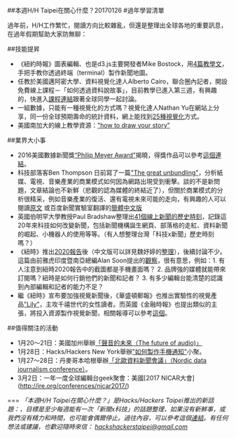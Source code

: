 ##本週H/H Taipei在關心什麼？20170126
#過年學習清單

過年前，H/H工作繁忙，閱讀方向比較雜亂，但還是整理出全球各地的重要訊息，在過年假期幫助大家防無聊：

##技能提昇

- 《紐約時報》圖表編輯、也是d3.js主要開發者Mike Bostock，用[4篇教學文](https://medium.com/@mbostock/command-line-cartography-part-1-897aa8f8ca2c#.mrl68q16z )，手把手教你透過終端（terminal）製作新聞地圖。
- 任教於美國邁阿密大學、資料視覺化達人Alberto Cairo，聯合圈內記者，開設免費線上課程－「如何透過資料說故事」，目前教學已進入第三週，有興趣的，快進入[課程連結](http://journalismcourses.org/course/view.php?id=47)跟著全球同學一起討論。
- 一組數據，只能有一種視覺化的方式嗎？視覺化達人Nathan Yu在網站上分享，同一份全球預期壽命的統計資料，網上能找到[25種視覺化](http://flowingdata.com/2017/01/24/one-dataset-visualized-25-ways/)方式。
- 美國南加大的線上教學資源：["how to draw your story"](http://scalar.usc.edu/works/graphics-for-conservation/index)

##業界大小事 
- 2016美國數據新聞獎[“Philip Meyer Award”](https://ire.org/awards/philip-meyer-awards/)揭曉，得獎作品可以參考[這個連結](http://cn.gijn.org/2017/01/25/2016%E7%BE%8E%E5%9B%BD%E6%95%B0%E6%8D%AE%E6%96%B0%E9%97%BB%E5%A5%96%E6%8F%AD%E6%99%93%EF%BC%8C%E6%B7%B1%E5%BA%A6%E6%8A%A5%E9%81%93%E5%86%8D%E6%B7%BB%E8%8C%83%E4%BE%8B/?sukey=38726ace03821fd37617b416052ca701d9a649974b814004ed07ea298b3bca5eb3aa4ee603970a7128d2dd2049b83e43)。
- 科技部落客Ben Thompson 日前寫了一篇["The great unbundling"]((https://stratechery.com/2017/the-great-unbundling/) )，分析紙媒、電視、音樂產業的商業模式如何因為網路出現受到衝擊。談的不是新問題，文章結論也不新鮮（悲觀的認為媒體的終結近了），但關於商業模式的分析很精采，例如音樂產業的復活、還有電視未來可能的走向，有興趣的人可以閱讀[原文](https://stratechery.com/2017/the-great-unbundling/) 或百度新聞實驗室翻譯的[簡體中文版](http://mp.weixin.qq.com/s?__biz=MzA3MDA3MjQ1MQ==&mid=2655617119&idx=2&sn=b5fd7c328f5a1248ab1702460123e41a&chksm=857f41b3b208c8a5b9c567f9f54cd167abc1e6c7cd6db07614f755cdf5eb8f85359eeaccd4d4&mpshare=1&scene=1&srcid=0125nCFkbhBx7Vpbm8TnwHtU#rd)
- 英國伯明罕大學教授Paul Bradshaw整理出[41個線上新聞的歷史時刻](https://onlinejournalismblog.com/2017/01/18/41-key-moments-in-the-history-of-online-journalism-have-i-missed-any/)，記錄這20年來科技如何改變新聞，包括新聞機構誕生網頁、部落格的走紅、資料新聞的崛起、小機器人的使用等等。（有人想整理台灣「科技x新聞」歷史時刻嗎？）
- 《紐時》推出[2020報告](https://www.nytimes.com/projects/2020-report/)後（中文版可以詳見魏妤婷的[整理](https://www.facebook.com/notes/%E9%AD%8F%E5%A6%A4%E5%BA%AD/%E7%B4%90%E6%99%822020%E5%89%B5%E6%96%B0%E5%A0%B1%E5%91%8A%E5%8A%A0%E9%80%9F%E8%BD%89%E5%9E%8B%E8%AD%89%E6%98%8E%E6%95%B8%E4%BD%8D%E5%85%A7%E5%AE%B9%E5%95%86%E6%A8%A1%E7%9A%84%E7%94%9F%E5%AD%98%E5%8F%AF%E8%83%BD/10154199927450778)），後續討論不少。這篇由前雅虎印度暨南亞總編Alan Soon提出的[觀察](https://medium.com/splicenewsroom/the-splice-slugs-nyts-2020-plan-facebook-live-encryption-on-chat-apps-2f48a4d65698#.q3mtzdj25)，很有意思，例如：1. 有人注意到紐時2020報告中的截圖都是手機畫面嗎？ 2. 品牌強的媒體就能帶來訂閱嗎？紐時是如何行銷他們的新聞和記者？ 3. 有多少編輯台能清楚的認識到內部編輯和記者的能力不足？
- 繼《紐時》宣布要加強視覺新聞後，《華盛頓郵報》也推出實驗性的視覺產品["Lily"](https://www.washingtonpost.com/pr/wp/2017/01/18/the-washington-post-announces-the-lily/?utm_campaign=470ce48fa3-dailylabemail3&utm_medium=email&utm_source=Daily%20Lab%20email%20list&utm_term=.2bd5d67bbe04)，主攻千禧世代的女性讀者。而英國《金融時報》也提出類似的主張，將投入資源製作視覺新聞，相關報導可以參考[這個](https://t.co/RoJa7qKk7f)。

##值得關注的活動
- 1月20～21日：美國加州舉辦[「聲音的未來（The future of audio)」](http://a3exchange.com/anaheim_2017.html)
- 1月28日：Hacks/Hackers New York舉辦["如何製作手機通知"](https://www.meetup.com/hacks-hackers-nyc/events/237016885/)小聚。
- 1月27～28日：丹麥哥本哈根舉辦[「北歐資料新聞會議」（Nordic data journalism conference）](http://noda2017.dk/)。
- 3月2日：一年一度全球編輯台geek聚會：美國[2017 NICAR大會] (http://ire.org/conferences/nicar2017/) 

===
*「本週H/H Taipei在關心什麼？」是Hacks/Hackers Taipei推出的新話題：，目標是至少每週能有一次「新聞x科技」的話題整理，如果沒有新鮮事，或我們沒有精力和時間，也可能會偶爾停止。過往內容，可以參考這個[連結](https://github.com/hackshackerstaipei/newsletter)。有任何想法或建議，也歡迎隨時來信： <hackshackerstaipei@gmail.com>*
